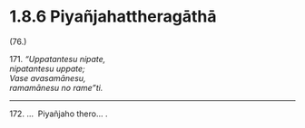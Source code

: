 

# 1.8.6 Piyañjahattheragāthā




(76.)

171\. _“Uppatantesu nipate,_  
_nipatantesu uppate;_  
_Vase avasamānesu,_  
_ramamānesu no rame”ti._  


---

172\. …  Piyañjaho thero… .





